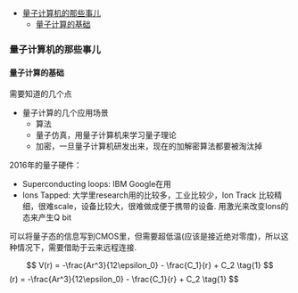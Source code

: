 
- [量子计算机的那些事儿](#量子计算机的那些事儿)
  - [量子计算的基础](#量子计算的基础)
### 量子计算机的那些事儿
#### 量子计算的基础

需要知道的几个点
* 量子计算的几个应用场景
  * 算法
  * 量子仿真，用量子计算机来学习量子理论
  * 加密，一旦量子计算机研发出来，现在的加解密算法都要被淘汰掉

2016年的量子硬件：
* Superconducting loops: IBM Google在用
* Ions Tapped: 大学里research用的比较多，工业比较少，Ion Track 比较精细，很难scale，设备比较大，很难做成便于携带的设备. 用激光来改变Ions的态来产生Q bit

可以将量子态的信息写到CMOS里，但需要超低温(应该是接近绝对零度)，所以这种情况下，需要借助于云来远程连接.


$$
V(r)  = -\frac{Ar^3}{12\epsilon_0} - \frac{C_1}{r} + C_2 \tag{1}
$$(r)  = -\frac{Ar^3}{12\epsilon_0} - \frac{C_1}{r} + C_2 \tag{1}
$$